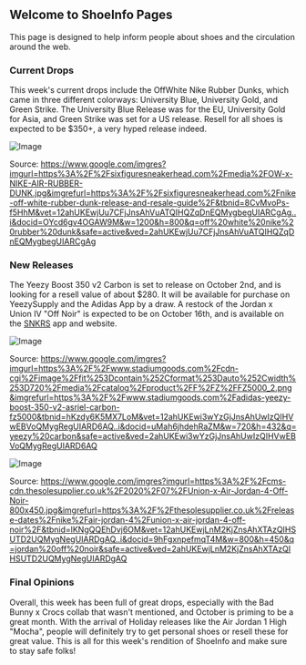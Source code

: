 ## Welcome to ShoeInfo Pages

This page is designed to help inform people about shoes and the circulation around the web.

### Current Drops

This week's current drops include the OffWhite Nike Rubber Dunks, which came in three different colorways: University Blue, University Gold, and Green Strike. The University Blue Release was for the EU, University Gold for Asia, and Green Strike was set for a US release. Resell for all shoes is expected to be $350+, a very hyped release indeed.

![Image](https://encrypted-tbn0.gstatic.com/images?q=tbn%3AANd9GcT6bywld_01c6zQcHNm_2MLjviYGhwYogMvOQ&usqp=CAU)

Source: https://www.google.com/imgres?imgurl=https%3A%2F%2Fsixfiguresneakerhead.com%2Fmedia%2FOW-x-NIKE-AIR-RUBBER-DUNK.jpg&imgrefurl=https%3A%2F%2Fsixfiguresneakerhead.com%2Fnike-off-white-rubber-dunk-release-and-resale-guide%2F&tbnid=8CvMvoPs-f5HhM&vet=12ahUKEwjUu7CFjJnsAhVuATQIHQZqDnEQMygbegUIARCgAg..i&docid=OYcd6gv4OGAW9M&w=1200&h=800&q=off%20white%20nike%20rubber%20dunk&safe=active&ved=2ahUKEwjUu7CFjJnsAhVuATQIHQZqDnEQMygbegUIARCgAg

### New Releases

The Yeezy Boost 350 v2 Carbon is set to release on October 2nd, and is looking for a resell value of about $280. It will be available for purchase on YeezySupply and the Adidas App by a draw. A restock of the Jordan x Union IV "Off Noir" is expected to be on October 16th, and is available on the [SNKRS](https://www.nike.com/launch) app and website.

![Image](https://encrypted-tbn0.gstatic.com/images?q=tbn%3AANd9GcQAKvQYV2_Ye0aA0WoftmMO7OY9wW7_dTbVcQ&usqp=CAU)

Source: https://www.google.com/imgres?imgurl=https%3A%2F%2Fwww.stadiumgoods.com%2Fcdn-cgi%2Fimage%2Ffit%253Dcontain%252Cformat%253Dauto%252Cwidth%253D720%2Fmedia%2Fcatalog%2Fproduct%2FF%2FZ%2FFZ5000_2.png&imgrefurl=https%3A%2F%2Fwww.stadiumgoods.com%2Fadidas-yeezy-boost-350-v2-asriel-carbon-fz5000&tbnid=hKzdy6K5MX7LoM&vet=12ahUKEwi3wYzGjJnsAhUwIzQIHVwEBVoQMygRegUIARD6AQ..i&docid=uMah6jhdehRaZM&w=720&h=432&q=yeezy%20carbon&safe=active&ved=2ahUKEwi3wYzGjJnsAhUwIzQIHVwEBVoQMygRegUIARD6AQ

![Image](https://encrypted-tbn0.gstatic.com/images?q=tbn%3AANd9GcSj4kq0sGUkB-qkSVOGP_wg0D3KO-cFubTPZw&usqp=CAU)

Source: https://www.google.com/imgres?imgurl=https%3A%2F%2Fcms-cdn.thesolesupplier.co.uk%2F2020%2F07%2FUnion-x-Air-Jordan-4-Off-Noir-800x450.jpg&imgrefurl=https%3A%2F%2Fthesolesupplier.co.uk%2Frelease-dates%2Fnike%2Fair-jordan-4%2Funion-x-air-jordan-4-off-noir%2F&tbnid=lKNgQQEhDvj6OM&vet=12ahUKEwjLnM2KjZnsAhXTAzQIHSUTD2UQMygNegUIARDgAQ..i&docid=9hFgxnpefmqT4M&w=800&h=450&q=jordan%20off%20noir&safe=active&ved=2ahUKEwjLnM2KjZnsAhXTAzQIHSUTD2UQMygNegUIARDgAQ

### Final Opinions

Overall, this week has been full of great drops, especially with the Bad Bunny x Crocs collab that wasn't mentioned, and October is priming to be a great month. With the arrival of Holiday releases like the Air Jordan 1 High "Mocha", people will definitely try to get personal shoes or resell these for great value. This is all for this week's rendition of ShoeInfo and make sure to stay safe folks!
